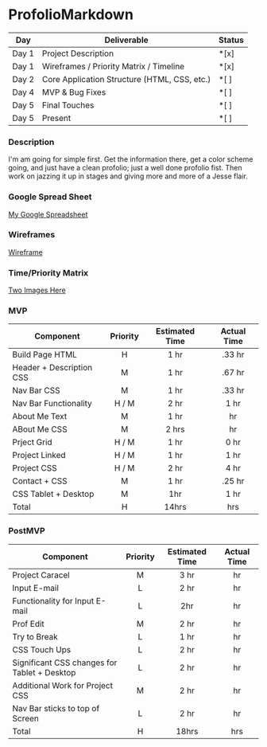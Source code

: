 # ProfolioMarkdown

|  Day | Deliverable | Status
|---|---| ---|
|Day 1| Project Description | *[x]
|Day 1| Wireframes / Priority Matrix / Timeline | *[x]
|Day 2| Core Application Structure (HTML, CSS, etc.) | *[ ]
|Day 4| MVP & Bug Fixes | *[ ]
|Day 5| Final Touches | *[ ]
|Day 5| Present | *[ ]

### Description
I'm am going for simple first. Get the information there, get a color scheme going, and just have a clean profolio; just a well done profolio fist. Then work on jazzing it up in stages and giving more and more of a Jesse flair.

### Google Spread Sheet
[My Google Spreadsheet](https://docs.google.com/spreadsheets/d/1Gy2RhQ_KJXX7U8FUJi-GXtvBNQlWTj140rriT0dlnDY/edit?usp=sharing)

### Wireframes
[Wireframe](https://imgur.com/a/fnqYKWY)

### Time/Priority Matrix 

[Two Images Here](https://imgur.com/a/HiR3n9s)


### MVP
| Component | Priority | Estimated Time | Actual Time |
| --- | :---: |  :---: | :---: | 
| Build Page HTML | H | 1 hr | .33 hr |
| Header + Description CSS | M | 1 hr | .67 hr |
| Nav Bar CSS | M | 1 hr | .33 hr |  
| Nav Bar Functionality | H / M | 2 hr|  1 hr | 
| About Me Text | M | 1 hr | hr|
| ABout Me CSS | M | 2 hrs|  hr | 
| Prject Grid | H / M | 1 hr | 0 hr |
| Project Linked | H / M | 1 hr | 1 hr |
| Project CSS | H / M | 2 hr | 4 hr |
| Contact + CSS | M | 1 hr |  .25 hr |
| CSS Tablet + Desktop | M | 1hr |  1 hr |
| Total | H | 14hrs| hrs |

### PostMVP
| Component | Priority | Estimated Time | Actual Time |
| --- | :---: |  :---: | :---: | 
| Project Caracel | M | 3 hr | hr |
| Input E-mail | L | 2 hr | hr |
| Functionality for Input E-mail | L | 2hr | hr |
| Prof Edit | M | 2 hr | hr |
| Try to Break | L | 1 hr | hr |
| CSS Touch Ups | L | 2 hr | hr |
| Significant CSS changes for Tablet + Desktop | L | 2 hr | hr |
| Additional Work for Project CSS | M | 2 hr | hr |
| Nav Bar sticks to top of Screen | L | 2 hr | hr |
| Total | H | 18hrs| hrs |
